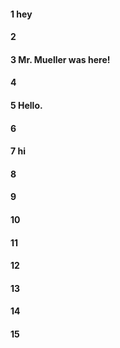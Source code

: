 #### 1 hey
#### 2
#### 3 Mr. Mueller was here!
#### 4
#### 5 Hello.
#### 6
#### 7 hi
#### 8
#### 9
#### 10
#### 11
#### 12
#### 13
#### 14
#### 15